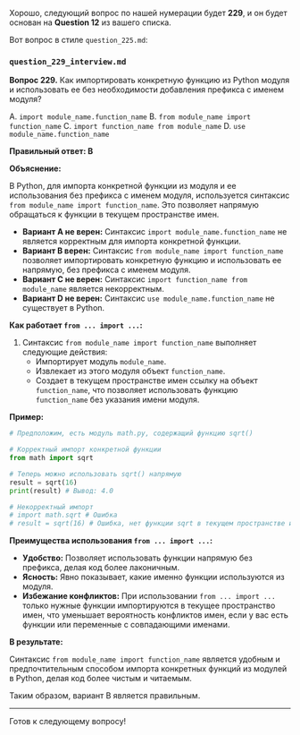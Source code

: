 Хорошо, следующий вопрос по нашей нумерации будет **229**, и он будет основан на **Question 12** из вашего списка.

Вот вопрос в стиле `question_225.md`:

### `question_229_interview.md`

**Вопрос 229.** Как импортировать конкретную функцию из Python модуля и использовать ее без необходимости добавления префикса с именем модуля?

A. `import module_name.function_name`
B. `from module_name import function_name`
C. `import function_name from module_name`
D. `use module_name.function_name`

**Правильный ответ: B**

**Объяснение:**

В Python, для импорта конкретной функции из модуля и ее использования без префикса с именем модуля, используется синтаксис `from module_name import function_name`. Это позволяет напрямую обращаться к функции в текущем пространстве имен.

*   **Вариант A не верен:** Синтаксис `import module_name.function_name` не является корректным для импорта конкретной функции.
*   **Вариант B верен:** Синтаксис `from module_name import function_name` позволяет импортировать конкретную функцию и использовать ее напрямую, без префикса с именем модуля.
*   **Вариант C не верен:** Синтаксис `import function_name from module_name` является некорректным.
*   **Вариант D не верен:** Синтаксис `use module_name.function_name` не существует в Python.

**Как работает `from ... import ...`:**

1.  Синтаксис `from module_name import function_name` выполняет следующие действия:
    *   Импортирует модуль `module_name`.
    *   Извлекает из этого модуля объект `function_name`.
    *   Создает в текущем пространстве имен ссылку на объект `function_name`, что позволяет использовать функцию `function_name` без указания имени модуля.

**Пример:**

```python
# Предположим, есть модуль math.py, содержащий функцию sqrt()

# Корректный импорт конкретной функции
from math import sqrt

# Теперь можно использовать sqrt() напрямую
result = sqrt(16)
print(result) # Вывод: 4.0

# Некорректный импорт
# import math.sqrt # Ошибка
# result = sqrt(16) # Ошибка, нет функции sqrt в текущем пространстве имен
```

**Преимущества использования `from ... import ...`:**

*   **Удобство:** Позволяет использовать функции напрямую без префикса, делая код более лаконичным.
*   **Ясность:** Явно показывает, какие именно функции используются из модуля.
*   **Избежание конфликтов:** При использовании `from ... import ...` только нужные функции импортируются в текущее пространство имен, что уменьшает вероятность конфликтов имен, если у вас есть функции или переменные с совпадающими именами.

**В результате:**

Синтаксис `from module_name import function_name` является удобным и предпочтительным способом импорта конкретных функций из модулей в Python, делая код более чистым и читаемым.

Таким образом, вариант B является правильным.

---

Готов к следующему вопросу!
